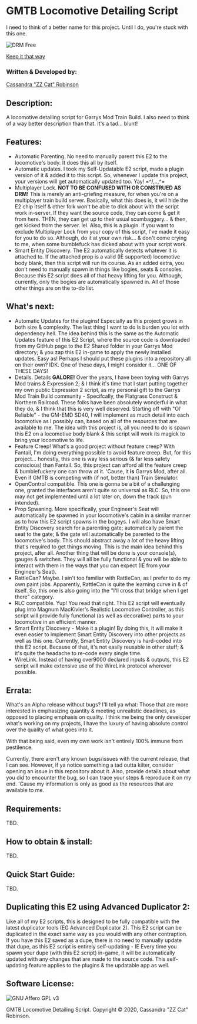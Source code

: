 # GMTB Locomotive Detailing Script
I need to think of a better name for this project. Until I do, you're stuck with this one.

![DRM Free](https://static.fsf.org/dbd/label/DRM-free%20label%20120.en.png)

[Keep it that way](https://www.defectivebydesign.org/what_is_drm_digital_restrictions_management)



### Written & Developed by:
[Cassandra "ZZ Cat" Robinson](https://bit.ly/ZZCatOnFacebook)

## Description:
 A locomotive detailing script for Garrys Mod Train Build.
 I also need to think of a way better description than that. It's a tad... blunt!

## Features:
 * Automatic Parenting.
   No need to manually parent this E2 to the locomotive's body. It does this all by itself.
 * Automatic updates.
   I took my Self-Updatable E2 script, made a plugin version of it & added it to this script.
   So, whenever I update this project, your versions will get automatically updated too. Yay! =^/,..,^=
 * Multiplayer Lock.
   **NOT TO BE CONFUSED WITH OR CONSTRUED AS DRM!** This is merely an anti-griefing measure, for when you're on a multiplayer train build server.
   Basically, what this does is, it will hide the E2 chip itself & other folk won't be able to dick about with the script work in-server.
   If they want the source code, they can come & get it from here. THEN, they can get up to their usual scumbaggery... & then, get kicked from the server. lel.
   Also, this is a plugin. If you want to exclude Multiplayer Lock from your copy of this script, I've made it easy for you to do so. Although, do it at your own risk... & don't come crying to me, when some bumblefuck has dicked about with your script work.
 * Smart Entity Discovery.
   The E2 automatically detects whatever it is attached to. If the attached prop is a valid (IE supported) locomotive body blank, then this script will run its course. As an added extra, you don't need to manually spawn in things like bogies, seats & consoles. Because this E2 script does all of that heavy lifting for you.
   Although, currently, only the bogies are automatically spawned in. All of those other things are on the to-do list.

## What's next:
 * Automatic Updates for the plugins!
   Especially as this project grows in both size & complexity. The last thing I want to do is burden you lot with dependency hell.
   The idea behind this is the same as the Automatic Updates feature of this E2 Script, where the source code is downloaded from my GitHub page to the E2 Shared folder in your Garrys Mod directory; & you zap this E2 in-game to apply the newly installed updates. Easy as!
   Perhaps I should put these plugins into a repository all on their own? IDK. One of these days, I might consider it... ONE OF THESE DAYS!
 * Details. Details **GALORE!**
   Over the years, I have been toying with Garrys Mod trains & Expression 2; & I think it's time that I start putting together my own public Expression 2 script, as my personal gift to the Garrys Mod Train Build community - Specifcally, the Flatgrass Construct & Northern Railroad. These folks have been absolutely wonderful in what they do, & I think that this is very well deserved.
   Starting off with "Ol' Reliable" - the GM-EMD SD40, I will implement as much detail into each locomotive as I possibly can, based on all of the resources that are available to me.
   The idea with this project is, all you need to do is spawn this E2 on a locomotive body blank & this script will work its magick to bring your locomotive to life.
 * Feature Creep!
   What's a good project without feature creep? With Fantail, I'm doing everything possible to avoid feature creep. But, for this project... honestly, this one is way less serious (& far less safety conscious) than Fantail. So, this project can afford all the feature creep & bumblefuckery one can throw at it.
   'Cause, it **is** Garrys Mod, after all. Even if GMTB is competing with (if not, better than) Train Simulator.
 * OpenControl compatible.
   This one is gonna be a bit of a challenging one, granted the interfaces aren't quite so universal as RLC. So, this one may not get implemented until a lot later on, down the track (pun intended).
 * Prop Spwaning.
   More specifically, your Engineer's Seat will automatically be spawned in your locomotive's cabin in a similar manner as to how this E2 script spawns in the bogeys.
   I will also have Smart Entity Discovery search for a parenting gate; automatically parent the seat to the gate; & the gate will automatically be parented to the locomotive's body. This should abstract away a lot of the heavy lifting that's required to get things moving. This is the main idea behind this project, after all.
   Another thing that will be done is your console(s), gauges & switches. They will all be fully functional & you will be able to interact with them in the ways that you can expect (IE from your Engineer's Seat).
 * RattleCan?
   Maybe. I ain't too familiar with RattleCan, as I prefer to do my own paint jobs. Apparently, RattleCan is quite the learning curve in & of itself. So, this one is also going into the "I'll cross that bridge when I get there" category.
 * RLC compatible.
   Yup! You read that right. This E2 script will eventually plug into Magnum MacKivler's Realistic Locomotive Controller, as this script will provide fully functional (as well as decorative) parts to your locomotive in an efficient manner.
 * Smart Entity Discovery - Make it a plugin!
   By doing this, it will make it even easier to implement Smart Entity Discovery into other projects as well as this one.
   Currently, Smart Entity Discovery is hard-coded into this E2 script. Because of that, it's not easily reusable in other stuff; & it's quite the headache to re-code every single time.
 * WireLink.
   Instead of having over9000 declared inputs & outputs, this E2 script will make extensive use of the WireLink protocol wherever possible.

## Errata:
 What's an Alpha release without bugs?
 I'll tell ya what: Those that are more interested in emphasizing quantity & meeting unrealistic deadlines, as opposed to placing emphasis on quality.
 I think me being the only developer what's working on my projects, I have the luxury of having absolute control over the quality of what goes into it.

 With that being said, even my own work isn't entirely 100% immune from pestilence.

 Currently, there aren't any known bugs/issues with the current release, that I can see.
 However, if ya notice something a tad outta kilter, consider opening an issue in this repository about it. Also, provide details about what you did to encounter the bug, so I can trace your steps & reproduce it on my end.
 'Cause my information is only as good as the resources that are available to me.

## Requirements:
 TBD.

## How to obtain & install:
 TBD.

## Quick Start Guide:
 TBD.

## Duplicating this E2 using Advanced Duplicator 2:
 Like all of my E2 scripts, this is designed to be fully compatible with the latest duplicator tools (EG Advanced Duplicator 2). This E2 script can be duplicated in the exact same way as you would with any other contraption. If you have this E2 saved as a dupe, there is no need to manually update that dupe, as this E2 script is entirely self-updating - IE Every time you spawn your dupe (with this E2 script) in-game, it will be automatically updated with any changes that are made to the source code. This self-updating feature applies to the plugins & the updatable app as well.

## Software License:
![GNU Affero GPL v3](https://www.gnu.org/graphics/agplv3-with-text-162x68.png)

GMTB Locomotive Detailing Script. Copyright © 2020, Cassandra "ZZ Cat" Robinson.
